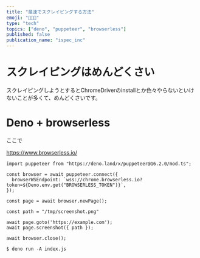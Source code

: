 ```yaml
---
title: "最速でスクレイピングする方法"
emoji: "🧑🏼‍💻"
type: "tech"
topics: ["deno", "puppeteer", "browserless"]
published: false
publication_name: "ispec_inc"
---
```


# スクレイピングはめんどくさい

スクレイピングしようとするとChromeDriverのinstallとか色々やらないといけないことが多くて、めんどくさいです。

# Deno + browserless

ここで

https://www.browserless.io/

```code:js
import puppeteer from "https://deno.land/x/puppeteer@16.2.0/mod.ts";

const browser = await puppeteer.connect({
  browserWSEndpoint: `wss://chrome.browserless.io?token=${Deno.env.get("BROWSERLESS_TOKEN")}`,
});

const page = await browser.newPage();

const path = "/tmp/screenshot.png"

await page.goto('https://example.com');
await page.screenshot({ path });

await browser.close();

```

```code:bash
$ deno run -A index.js
```
